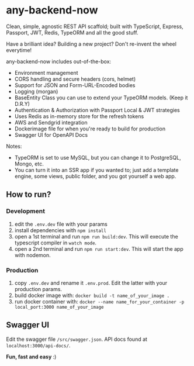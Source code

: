 # any-backend-now

Clean, simple, agnostic REST API scaffold; built with TypeScript, Express, Passport, JWT, Redis, TypeORM and all the good stuff.

Have a brilliant idea? Building a new project?
Don't re-invent the wheel everytime!

any-backend-now includes out-of-the-box:
- Environment management
- CORS handling and secure headers (cors, helmet)
- Support for JSON and Form-URL-Encoded bodies
- Logging (morgan)
- BaseEntity Class you can use to extend your TypeORM models. (Keep it D.R.Y)
- Authentication & Authorization with Passport Local & JWT strategies
- Uses Redis as in-memory store for the refresh tokens
- AWS and Sendgrid integration
- Dockerimage file for when you're ready to build for production
- Swagger UI for OpenAPI Docs

Notes:
- TypeORM is set to use MySQL, but you can change it to PostgreSQL, Mongo, etc.
- You can turn it into an SSR app if you wanted to; just add a template engine, some views, public folder, and you got yourself a web app.

## How to run?

### Development

1. edit the `.env.dev` file with your params
2. install dependencies with `npm install`
3. open a 1st terminal and run `npm run build:dev`. This will execute the typescript compiler in `watch mode`.
4. open a 2nd terminal and run `npm run start:dev`. This will start the app with nodemon.


### Production

1. copy `.env.dev` and rename it `.env.prod`. Edit the latter with your production params.
2. build docker image with: `docker build -t name_of_your_image .`
3. run docker container with: `docker --name name_for_your_container -p local_port:3000 name_of_your_image`

## Swagger UI 

Edit the swagger file `/src/swagger.json`. 
API docs found at `localhost:3000/api-docs/`.



**Fun, fast and easy** :)
